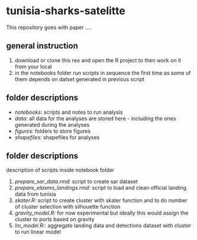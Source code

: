 # tunisia-sharks-satelitte

This repository goes with paper ....

## general instruction
1. download or clone this reo and open the R project to then work on it from your local
2. in the notebooks folder run scripts in sequence the first time as some of them depends on datset generated in previous script


## folder descriptions
- *notebooks:* scripts and notes to run analysis
- *data:* all data for the analyses are stored here - including the ones generated during the analyses
- *figures:* folders to store figures
- *shapefiles:* shapefiles for analyses

## folder descriptions
description of scripts inside notebook folder

1. *prepare_sar_data.rmd:* script to create sar dataset
2. *prepare_elasmo_landings.rmd:* script to load and clean official landing data from tunisia
3. *skater.R:* script to create cluster with skater function and to do number of cluster selection with silhouette function
4. *gravity_model.R:* for now experimental but ideally this would assign the cluster to ports based on gravity
5. *lm_model.R:*: aggregate landing data and detections dataset with cluster to run linear model 

